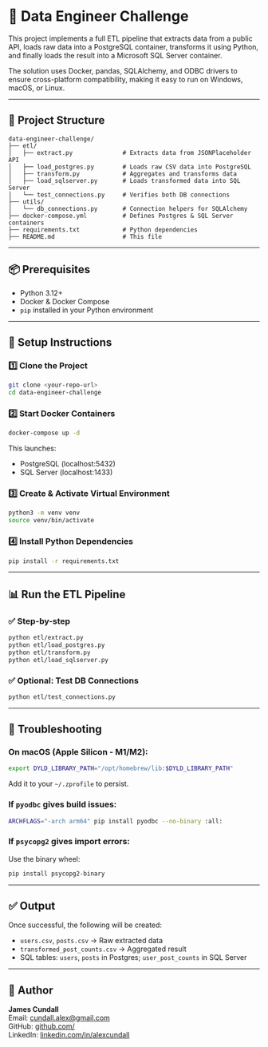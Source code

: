 
# 🧠 Data Engineer Challenge

This project implements a full ETL pipeline that extracts data from a public API, loads raw data into a PostgreSQL container, transforms it using Python, and finally loads the result into a Microsoft SQL Server container.

The solution uses Docker, pandas, SQLAlchemy, and ODBC drivers to ensure cross-platform compatibility, making it easy to run on Windows, macOS, or Linux.

---

## 🚀 Project Structure

```
data-engineer-challenge/
├── etl/
│   ├── extract.py              # Extracts data from JSONPlaceholder API
│   ├── load_postgres.py        # Loads raw CSV data into PostgreSQL
│   ├── transform.py            # Aggregates and transforms data
│   ├── load_sqlserver.py       # Loads transformed data into SQL Server
│   └── test_connections.py     # Verifies both DB connections
├── utils/
│   └── db_connections.py       # Connection helpers for SQLAlchemy
├── docker-compose.yml          # Defines Postgres & SQL Server containers
├── requirements.txt            # Python dependencies
├── README.md                   # This file
```

---

## 📦 Prerequisites

- Python 3.12+
- Docker & Docker Compose
- `pip` installed in your Python environment

---

## 🔧 Setup Instructions

### 1️⃣ Clone the Project

```bash
git clone <your-repo-url>
cd data-engineer-challenge
```

### 2️⃣ Start Docker Containers

```bash
docker-compose up -d
```

This launches:
- PostgreSQL (localhost:5432)
- SQL Server (localhost:1433)

### 3️⃣ Create & Activate Virtual Environment

```bash
python3 -m venv venv
source venv/bin/activate
```

### 4️⃣ Install Python Dependencies

```bash
pip install -r requirements.txt
```

---

## 📊 Run the ETL Pipeline

### ✅ Step-by-step

```bash
python etl/extract.py
python etl/load_postgres.py
python etl/transform.py
python etl/load_sqlserver.py
```

### ✅ Optional: Test DB Connections

```bash
python etl/test_connections.py
```

---

## 🧠 Troubleshooting

### On macOS (Apple Silicon - M1/M2):

```bash
export DYLD_LIBRARY_PATH="/opt/homebrew/lib:$DYLD_LIBRARY_PATH"
```

Add it to your `~/.zprofile` to persist.

### If `pyodbc` gives build issues:

```bash
ARCHFLAGS="-arch arm64" pip install pyodbc --no-binary :all:
```

### If `psycopg2` gives import errors:

Use the binary wheel:
```bash
pip install psycopg2-binary
```

---

## ✅ Output

Once successful, the following will be created:
- `users.csv`, `posts.csv` → Raw extracted data
- `transformed_post_counts.csv` → Aggregated result
- SQL tables: `users`, `posts` in Postgres; `user_post_counts` in SQL Server

---

## 👤 Author

**James Cundall**  
Email: cundall.alex@gmail.com  
GitHub: [github.com/<your-username>](https://github.com/)  
LinkedIn: [linkedin.com/in/alexcundall](https://linkedin.com/in/alexcundall)
